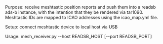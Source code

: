 
Purpose: receive meshtastic position reports and push them into a readsb ads-b instance, with 
the intention that they be rendered via tar1090.  Meshtastic IDs are mapped to ICAO addresses
using the icao_map.yml file.

Setup: connect meshtastic device to local host via USB

Usage: mesh_receiver.py --host READSB_HOST [--port READSB_PORT]

